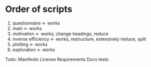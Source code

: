 # Order of scripts

1. questionnaire <- works
2. main <- works
3. motivation <- works, change headings, reduce
4. inverse efficiency <- works, restructure, extensively reduce, split
5. plotting <- works
6. exploration <- works

Todo:
Manifesto
License
Requirements
Docs
tests